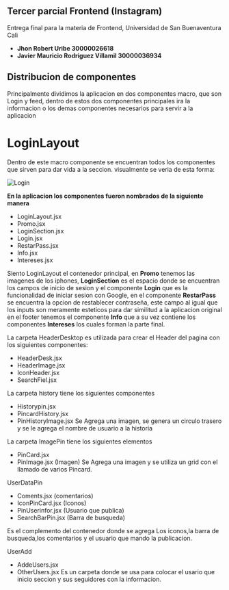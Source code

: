 ## Tercer parcial Frontend (Instagram)

Entrega final para la materia de Frontend, Universidad de San Buenaventura Cali
- **Jhon Robert Uribe 30000026618**
- **Javier Mauricio Rodriguez Villamil 30000036934**

## Distribucion de componentes

Principalmente dividimos la aplicacion en dos componentes macro, que son Login y feed, dentro de estos dos componentes principales ira la informacion o los demas componentes
necesarios para servir a la aplicacion

# LoginLayout

Dentro de este macro componente se encuentran todos los componentes que sirven para dar vida a la seccion. visualmente se veria de esta forma: 

![Login](https://user-images.githubusercontent.com/89543370/143326035-42f030be-f16a-4452-9d5a-582547b49ceb.png)

**En la aplicacion los componentes fueron nombrados de la siguiente manera**

- LoginLayout.jsx
- Promo.jsx
- LoginSection.jsx
- Login.jsx
- RestarPass.jsx
- Info.jsx
- Intereses.jsx

Siento LoginLayout el contenedor principal, en **Promo** tenemos las imagenes de los iphones, **LoginSection** es el espacio donde se encuentran los campos
de inicio de sesion y el componente **Login** que es la funcionalidad de iniciar sesion con Google, en el componente **RestarPass** se encuentra
la opcion de restablecer contraseña, este campo al igual que los inputs son meramente esteticos para dar similitud a la aplicacion original
en el footer tenemos el componente **Info** que a su vez contiene los componentes **Intereses** los cuales forman la parte final.

La carpeta HeaderDesktop es utilizada para crear el Header del pagina con los siguientes componentes:
- HeaderDesk.jsx
- HeaderImage.jsx
- IconHeader.jsx
- SearchFiel.jsx 


La carpeta history tiene los siguientes componentes
- Historypin.jsx 
- PincardHistory.jsx
- PinHistoryImage.jsx
Se Agrega una imagen, se genera un circulo trasero y se le agrega el nombre de usuario a la historia 

La carpeta ImagePin tiene los siguientes elementos
- PinCard.jsx
- PinImage.jsx (Imagen)
Se Agrega una imagen y se utiliza un grid con el llamado de varios Pincard.


UserDataPin
- Coments.jsx         (comentarios)
- IconPinCard.jsx    (Iconos)
- PinUserinfor.jsx    (Usuario que publica)
- SearchBarPin.jsx    (Barra de busqueda)

Es el complemento del contenedor donde se agrega Los iconos,la barra de busqueda,los comentarios y el usuario que mando la publicacion.

UserAdd
- AddeUsers.jsx
- OtherUsers.jsx
Es un carpeta donde se usa para colocar el usario que inicio seccion y sus seguidores con la informacion.
